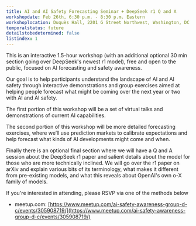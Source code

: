 ```yaml
---
title: AI and AI Safety Forecasting Seminar + DeepSeek r1 Q and A
workshopdate: Feb 26th, 6:30 p.m. - 8:30 p.m. Eastern
workshoplocation: Duquès Hall, 2201 G Street Northwest, Washington, DC
temporalstatus: future
detailstobedetermined: false
listindex: 1
---
```


This is an interactive 1.5-hour workshop (with an additional optional 30 min section going over DeepSeek's newest r1 model), free and open to the public, focused on AI forecasting and safety awareness.

Our goal is to help participants understand the landscape of AI and AI safety through interactive demonstrations and group exercises aimed at helping people forecast what might be coming over the next year or two with AI and AI safety.

The first portion of this workshop will be a set of virtual talks and demonstrations of current AI capabilities.

The second portion of this workshop will be more detailed forecasting exercises, where we’ll use prediction markets to calibrate expectations and help forecast what kinds of AI developments might come and when.

Finally there is an optional final section where we will have a Q and A session about the DeepSeek r1 paper and salient details about the model for those who are more technically inclined. We will go over the r1 paper on arXiv and explain various bits of its terminology, what makes it different from pre-existing models, and what this reveals about OpenAI's own o-X family of models.

If you're interested in attending, please RSVP via one of the methods below

+ meetup.com: [https://www.meetup.com/ai-safety-awareness-group-d-c/events/305908719/](https://www.meetup.com/ai-safety-awareness-group-d-c/events/305908719/)

